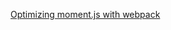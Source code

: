 [Optimizing moment.js with webpack](https://github.com/jmblog/how-to-optimize-momentjs-with-webpack)

